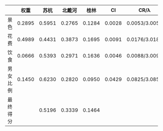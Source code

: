 |          | 权重   | 苏杭   | 北戴河 | 桂林   | CI     | CR/λ          |
| -------- | ------ | ------ | ------ | ------ | ------ | ------------- |
| 景色     | 0.2895 | 0.5951 | 0.2765 | 0.1284 | 0.0028 | 0.0053/3.0055 |
| 花费     | 0.4989 | 0.4431 | 0.3873 | 0.1695 | 0.0091 | 0.0176/3.0183 |
| 饮食     | 0.0666 | 0.5393 | 0.2971 | 0.1636 | 0.0046 | 0.0088/3.0092 |
| 男女比例 | 0.1450 | 0.6230 | 0.2820 | 0.0950 | 0.0429 | 0.0825/3.0858 |
| 最终得分 |        | 0.5196 | 0.3339 | 0.1464 |        |               |